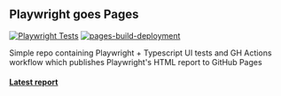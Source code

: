 ## Playwright goes Pages

[![Playwright Tests](https://github.com/danilo-vasojevic/pw_goes_pages/actions/workflows/playwright.yml/badge.svg?branch=main)](https://github.com/danilo-vasojevic/pw_goes_pages/actions/workflows/playwright.yml)
[![pages-build-deployment](https://github.com/danilo-vasojevic/pw_goes_pages/actions/workflows/pages/pages-build-deployment/badge.svg?branch=gh-pages)](https://github.com/danilo-vasojevic/pw_goes_pages/actions/workflows/pages/pages-build-deployment)

Simple repo containing Playwright + Typescript UI tests and GH Actions workflow which publishes Playwright's HTML report to GitHub Pages

#### [Latest report](https://danilo-vasojevic.github.io/pw_goes_pages/playwright-report/)
